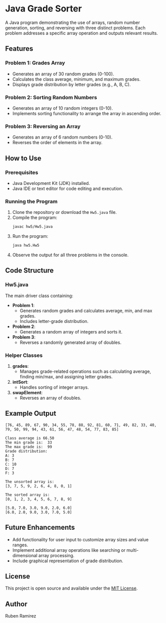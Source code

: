 # Java Grade Sorter

A Java program demonstrating the use of arrays, random number generation, sorting, and reversing with three distinct problems. Each problem addresses a specific array operation and outputs relevant results.

## Features

### Problem 1: Grades Array
- Generates an array of 30 random grades (0-100).
- Calculates the class average, minimum, and maximum grades.
- Displays grade distribution by letter grades (e.g., A, B, C).

### Problem 2: Sorting Random Numbers
- Generates an array of 10 random integers (0-10).
- Implements sorting functionality to arrange the array in ascending order.

### Problem 3: Reversing an Array
- Generates an array of 6 random numbers (0-10).
- Reverses the order of elements in the array.

## How to Use

### Prerequisites

- Java Development Kit (JDK) installed.
- Java IDE or text editor for code editing and execution.

### Running the Program

1. Clone the repository or download the `Hw5.java` file.
2. Compile the program:
   ```bash
   javac hw5/Hw5.java
   ```
3. Run the program:
   ```bash
   java hw5.Hw5
   ```
4. Observe the output for all three problems in the console.

## Code Structure

### Hw5.java
The main driver class containing:
- **Problem 1**:
  - Generates random grades and calculates average, min, and max grades.
  - Includes letter-grade distribution.
- **Problem 2**:
  - Generates a random array of integers and sorts it.
- **Problem 3**:
  - Reverses a randomly generated array of doubles.

### Helper Classes
1. **grades**:
   - Manages grade-related operations such as calculating average, finding min/max, and assigning letter grades.
2. **intSort**:
   - Handles sorting of integer arrays.
3. **swapElement**:
   - Reverses an array of doubles.

## Example Output

```
[76, 45, 89, 67, 90, 34, 55, 78, 88, 92, 81, 60, 71, 49, 82, 33, 40, 79, 50, 99, 94, 43, 61, 56, 47, 48, 54, 77, 83, 85]

Class average is 66.50
The min grade is:  33
The max grade is:  99
Grade distribution:
A: 3
B: 7
C: 10
D: 7
F: 3

The unsorted array is:
[3, 7, 5, 9, 2, 6, 4, 8, 0, 1]

The sorted array is:
[0, 1, 2, 3, 4, 5, 6, 7, 8, 9]

[5.0, 7.0, 3.0, 9.0, 2.0, 6.0]
[6.0, 2.0, 9.0, 3.0, 7.0, 5.0]
```

## Future Enhancements

- Add functionality for user input to customize array sizes and value ranges.
- Implement additional array operations like searching or multi-dimensional array processing.
- Include graphical representation of grade distribution.

## License

This project is open source and available under the [MIT License](LICENSE).

## Author

Ruben Ramirez
